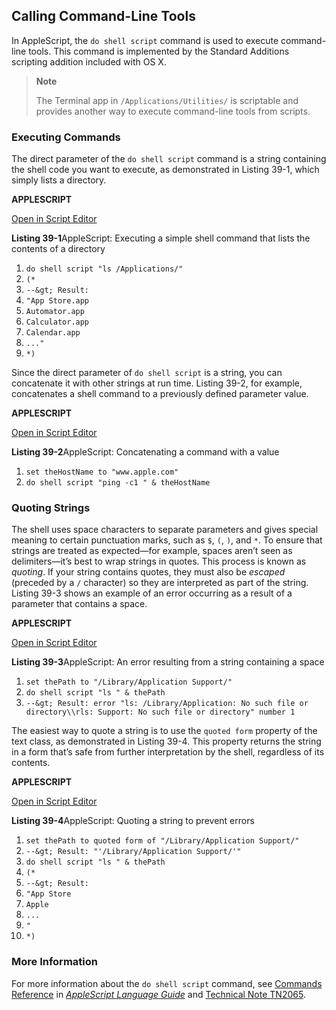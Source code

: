 <a id="//apple_ref/doc/uid/TP40016239-CH43"></a><a id="//apple_ref/doc/uid/TP40016239-CH43-SW1"></a>

## Calling Command-Line Tools

In AppleScript, the `do shell script` command is used to execute command-line tools. This command is implemented by the Standard Additions scripting addition included with OS X.

> **Note**
>
>
> The Terminal app in `/Applications/Utilities/` is scriptable and provides another way to execute command-line tools from scripts.

<a id="//apple_ref/doc/uid/TP40016239-CH43-SW7"></a>

### Executing Commands

The direct parameter of the `do shell script` command is a string containing the shell code you want to execute, as demonstrated in Listing 39-1, which simply lists a directory.

**APPLESCRIPT**

[Open in Script Editor](https://developer.apple.com/library/archive/mac-automation-scripting-guide/applescript:/com.apple.scripteditor?action=new&script=do%20shell%20script%20%22ls%20%2FApplications%2F%22%0A%28*%0A--%3E%20Result%3A%20%0A%22App%20Store.app%0AAutomator.app%0ACalculator.app%0ACalendar.app%0A...%22%0A*%29)

<a id="//apple_ref/doc/uid/TP40016239-CH43-SW3"></a>
**Listing 39-1**AppleScript: Executing a simple shell command that lists the contents of a directory

1. `do shell script "ls /Applications/"`
2. `(*`
3. `--&gt; Result:`
4. `"App Store.app`
5. `Automator.app`
6. `Calculator.app`
7. `Calendar.app`
8. `..."`
9. `*)`

Since the direct parameter of `do shell script` is a string, you can concatenate it with other strings at run time. Listing 39-2, for example, concatenates a shell command to a previously defined parameter value.

**APPLESCRIPT**

[Open in Script Editor](https://developer.apple.com/library/archive/mac-automation-scripting-guide/applescript:/com.apple.scripteditor?action=new&script=set%20theHostName%20to%20%22www.apple.com%22%0Ado%20shell%20script%20%22ping%20-c1%20%22%20%26%20theHostName)

<a id="//apple_ref/doc/uid/TP40016239-CH43-SW4"></a>
**Listing 39-2**AppleScript: Concatenating a command with a value

1. `set theHostName to "www.apple.com"`
2. `do shell script "ping -c1 " & theHostName`

<a id="//apple_ref/doc/uid/TP40016239-CH43-SW8"></a>

### Quoting Strings

The shell uses space characters to separate parameters and gives special meaning to certain punctuation marks, such as `$`, `(`, `)`, and `*`. To ensure that strings are treated as expected—for example, spaces aren’t seen as delimiters—it’s best to wrap strings in quotes. This process is known as *quoting*. If your string contains quotes, they must also be *escaped* (preceded by a `/` character) so they are interpreted as part of the string. Listing 39-3 shows an example of an error occurring as a result of a parameter that contains a space.

**APPLESCRIPT**

[Open in Script Editor](https://developer.apple.com/library/archive/mac-automation-scripting-guide/applescript:/com.apple.scripteditor?action=new&script=set%20thePath%20to%20%22%2FLibrary%2FApplication%20Support%2F%22%0Ado%20shell%20script%20%22ls%20%22%20%26%20thePath%0A--%3E%20Result%3A%20error%20%22ls%3A%20%2FLibrary%2FApplication%3A%20No%20such%20file%20or%20directory%5Crls%3A%20Support%3A%20No%20such%20file%20or%20directory%22%20number%201)

<a id="//apple_ref/doc/uid/TP40016239-CH43-SW5"></a>
**Listing 39-3**AppleScript: An error resulting from a string containing a space

1. `set thePath to "/Library/Application Support/"`
2. `do shell script "ls " & thePath`
3. `--&gt; Result: error "ls: /Library/Application: No such file or directory\\rls: Support: No such file or directory" number 1`

The easiest way to quote a string is to use the `quoted form` property of the text class, as demonstrated in Listing 39-4. This property returns the string in a form that’s safe from further interpretation by the shell, regardless of its contents.

**APPLESCRIPT**

[Open in Script Editor](https://developer.apple.com/library/archive/mac-automation-scripting-guide/applescript:/com.apple.scripteditor?action=new&script=set%20thePath%20to%20quoted%20form%20of%20%22%2FLibrary%2FApplication%20Support%2F%22%0A--%3E%20Result%3A%20%22%27%2FLibrary%2FApplication%20Support%2F%27%22%0Ado%20shell%20script%20%22ls%20%22%20%26%20thePath%0A%28*%0A--%3E%20Result%3A%0A%22App%20Store%0AApple%0A...%0A%22%0A*%29)

<a id="//apple_ref/doc/uid/TP40016239-CH43-SW6"></a>
**Listing 39-4**AppleScript: Quoting a string to prevent errors

1. `set thePath to quoted form of "/Library/Application Support/"`
2. `--&gt; Result: "'/Library/Application Support/'"`
3. `do shell script "ls " & thePath`
4. `(*`
5. `--&gt; Result:`
6. `"App Store`
7. `Apple`
8. `...`
9. `"`
10. `*)`

<a id="//apple_ref/doc/uid/TP40016239-CH43-SW9"></a>

### More Information

For more information about the `do shell script` command, see [Commands Reference](https://developer.apple.com/library/archive/../../AppleScript/Conceptual/AppleScriptLangGuide/reference/ASLR_cmds.html#//apple_ref/doc/uid/TP40000983-CH216) in *[AppleScript Language Guide](https://developer.apple.com/library/archive/../../AppleScript/Conceptual/AppleScriptLangGuide/introduction/ASLR_intro.html#//apple_ref/doc/uid/TP40000983)* and [Technical Note TN2065](http://developer.apple.com/technotes/tn2002/tn2065.html).
